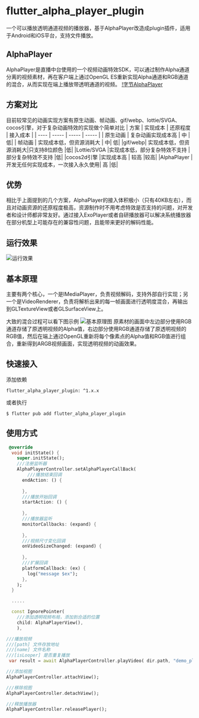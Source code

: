 # flutter_alpha_player_plugin

一个可以播放透明通道视频的播放器，基于AlphaPlayer改造成plugin插件，适用于Android和iOS平台，支持文件播放。

## AlphaPlayer

AlphaPlayer是直播中台使用的一个视频动画特效SDK，可以通过制作Alpha通道分离的视频素材，再在客户端上通过OpenGL ES重新实现Alpha通道和RGB通道的混合，从而实现在端上播放带透明通道的视频。
[!字节AlphaPlayer](https://github.com/bytedance/AlphaPlayer)

## 方案对比
目前较常见的动画实现方案有原生动画、帧动画、gif/webp、lottie/SVGA、cocos引擎，对于复杂动画特效的实现做个简单对比
|  方案   |  实现成本  |  还原程度  |   接入成本  |
|  ----  |   -----   |   -----   |   -----   |
| 原生动画  | 复杂动画实现成本高 | 中 |  低|
| 帧动画  | 实现成本低，但资源消耗大 | 中| 低|
|gif/webp|	实现成本低，但资源消耗大|只支持8位颜色	|低|
|Lottie/SVGA	|实现成本低，部分复杂特效不支持	|部分复杂特效不支持	|低|
|cocos2d引擎	|实现成本高	|	较高	|较高|
|AlphaPlayer	|开发无任何实现成本，一次接入永久使用|	高	|低|

## 优势
相比于上面提到的几个方案，AlphaPlayer的接入体积极小（只有40KB左右），而且对动画资源的还原程度极高，资源制作时不用考虑特效是否支持的问题，对开发者和设计师都非常友好。通过接入ExoPlayer或者自研播放器可以解决系统播放器在部分机型上可能存在的兼容性问题，且能带来更好的解码性能。

## 运行效果
![运行效果](/example/assets/demo.gif)

## 基本原理
主要有两个核心，一个是IMediaPlayer，负责视频解码，支持外部自行实现；另一个是VideoRenderer，负责将解析出来的每一帧画面进行透明度混合，再输出到GLTextureView或者GLSurfaceView上。

大致的混合过程可以看下图示例
![基本原理图](/example/assets/introduction.png)
原素材的画面中左边部分使用RGB通道存储了原透明视频的Alpha值，右边部分使用RGB通道存储了原透明视频的RGB值，然后在端上通过OpenGL重新将每个像素点的Alpha值和RGB值进行组合，重新得到ARGB视频画面，实现透明视频的动画效果。

## 快速接入
添加依赖
```
flutter_alpha_player_plugin: ^1.x.x
```
或者执行
```
$ flutter pub add flutter_alpha_player_plugin
```

## 使用方式
```Dart
 @override
  void initState() {
    super.initState();
    ///注册监听器
    AlphaPlayerController.setAlphaPlayerCallBack(
        ///播放结束回调
      endAction: () {
        
      },
      ///播放开始回调
      startAction: () {
        
      },
      ///播放器监听
      monitorCallbacks: (expand) {
        
      },
      ///视频尺寸变化回调
      onVideoSizeChanged: (expand) {
        
      },
      ///扩展回调
      platformCallback: (ex) {
        log("message $ex");
      },
    );
  }

  .....

  const IgnorePointer(
    ///添加透明视频布局，添加到合适的位置
    child: AlphaPlayerView(),
    ),

///播放视频
///[path] 文件存放地址
///[name] 文件名称
///[isLooper] 是否重复播放
 var result = await AlphaPlayerController.playVideo( dir.path, "demo_play.mp4");

///添加视图
AlphaPlayerController.attachView();

///移除视图
AlphaPlayerController.detachView();

///释放播放器
AlphaPlayerController.releasePlayer();
```

